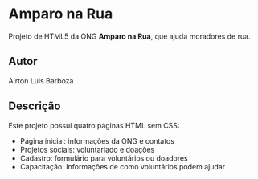 # Amparo na Rua

Projeto de HTML5 da ONG **Amparo na Rua**, que ajuda moradores de rua.

## Autor
Airton Luis Barboza

## Descrição
Este projeto possui quatro páginas HTML sem CSS:
- Página inicial: informações da ONG e contatos
- Projetos sociais: voluntariado e doações
- Cadastro: formulário para voluntários ou doadores
- Capacitação: Informações de como voluntários podem ajudar

